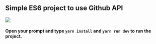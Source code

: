 ## Simple ES6 project to use Github API

![](http://g.recordit.co/rdKLi12L82.gif)

#### Open your prompt and type ```yarn install``` and ```yarn run dev``` to run the project.
